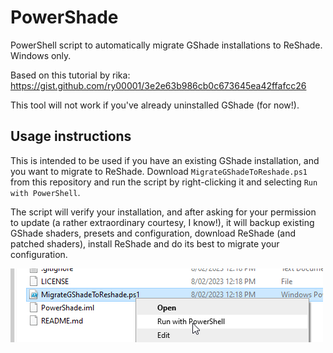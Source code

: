 # PowerShade
PowerShell script to automatically migrate GShade installations to ReShade. Windows only.

Based on this tutorial by rika: https://gist.github.com/ry00001/3e2e63b986cb0c673645ea42ffafcc26

This tool will not work if you've already uninstalled GShade (for now!).

## Usage instructions

This is intended to be used if you have an existing GShade installation, and you want to
migrate to ReShade. Download `MigrateGShadeToReshade.ps1` from this repository and run the script by 
right-clicking it and selecting `Run with PowerShell`.

The script will verify your installation, and after asking for your permission to update (a rather 
extraordinary courtesy, I know!), it will backup existing GShade shaders, presets and configuration, 
download ReShade (and patched shaders), install ReShade and do its best to migrate your configuration.

![img.png](img.png)